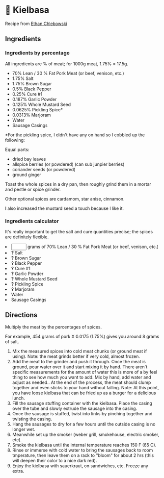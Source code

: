 # 🍖 Kielbasa

Recipe from [Ethan
Chlebowski](https://www.ethanchlebowski.com/cooking-techniques-recipes/how-to-make-polish-kielbasa)

## Ingredients

### Ingredients by percentage

All ingredients are % of meat; for 1000g meat, 1.75% = 17.5g.

- 70% Lean / 30 % Fat Pork Meat (or beef, venison, etc.)
- 1.75% Salt
- 1.75% Brown Sugar
- 0.5% Black Pepper
- 0.25% Cure #1
- 0.187% Garlic Powder
- 0.125% Whole Mustard Seed
- 0.0625% Pickling Spice*
- 0.0313% Marjoram
- Water
- Sausage Casings

*For the pickling spice, I didn't have any on hand so I cobbled up the
following:

Equal parts:

- dried bay leaves
- allspice berries (or powdered) (can sub junpier berries)
- coriander seeds (or powdered)
- ground ginger

Toast the whole spices in a dry pan, then roughly grind them in a mortar and
pestle or spice grinder.

Other optional spices are cardamom, star anise, cinnamon.

I also increased the mustard seed a touch because I like it.

### Ingredients calculator

It's really important to get the salt and cure quantities precise; the spices
are definitely flexible.

<li><input type="text" id="meat_grams" size="3" /> grams of 70% Lean / 30 % Fat Pork Meat (or beef, venison, etc.)</li>

<li><b id="Salt">?</b> Salt</li>
<li><b id="Brown Sugar">?</b> Brown Sugar</li>
<li><b id="Black Pepper">?</b> Black Pepper</li>
<li><b id="Cure #1">?</b> Cure #1</li>
<li><b id="Garlic Powder">?</b> Garlic Powder</li>
<li><b id="Whole Mustard Seed">?</b> Whole Mustard Seed</li>
<li><b id="Pickling Spice">?</b> Pickling Spice</li>
<li><b id="Marjoram">?</b> Marjoram</li>
<li>Water</li>
<li>Sausage Casings</li>

<script type="text/javascript">
    var meat_grams = document.getElementById('meat_grams');

    var conversions = {
        "Salt": .0175,
        "Brown Sugar": .0175,
        "Black Pepper": .005,
        "Cure #1": .0025,
        "Garlic Powder": .00187,
        "Whole Mustard Seed": .00125,
        "Pickling Spice": .000625,
        "Marjoram": .000313,
    };

    meat_grams.addEventListener('keyup', function () {
        for (let ingredient in conversions) {
            var gram_value = meat_grams.value * conversions[ingredient];
            var text = gram_value.toFixed(2) + "g "
            document.getElementById(ingredient).innerHTML = text;
            console.log(ingredient + text)
        }
    });
</script>

## Directions

Multiply the meat by the percentages of spices.

For example, 454 grams of pork X 0.0175 (1.75%) gives you around 8 grams of
salt.

1. Mix the measured spices into cold meat chunks (or ground meat if using).
   Note: the meat grinds better if very cold, almost frozen.
2. Add the meat to the grinder and push it through. Once the meat is ground,
   pour water over it and start mixing it by hand. There aren't specific
   measurements for the amount of water this is more of a by feel thing to see
   how much you want to add. Mix by hand, add water and adjust as needed.. At
   the end of the process, the meat should clump together and even sticks to
   your hand without falling. Note: At this point, you have loose kielbasa that
   can be fried up as a burger for a delicious lunch.
3. Fill the sausage stuffing container with the kielbasa. Place the casing over
   the tube and slowly extrude the sausage into the casing.
4. Once the sausage is stuffed, twist into links by pinching together and
   twisting the casing.
5. Hang the sausages to dry for a few hours until the outside casing is no
   longer wet.
6. Meanwhile set up the smoker (weber grill, smokehouse, electric smoker, etc).
7. Smoke the kielbasa until the internal temperature reaches 150 F (65 C).
8. Rinse or immerse with cold water to bring the sausages back to room
   tmperature, then leave them on a rack to "bloom" for about 2 hrs (this will
   deepen their color to a nice dark red).
8. Enjoy the kielbasa with sauerkraut, on sandwiches, etc. Freeze any extra.
